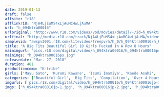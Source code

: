 ```yaml
---
date: 2019-01-13
draft: false
affsite: "r18"
afflinkr18: "NjA4LjEuMS4xLjAuMC4wLjAuMA"
url: "h_094ktra00016"
urloriginal: "http://www.r18.com/videos/vod/movies/detail/-/id=h_094ktra00016"
urlfinal: "http://media.r18.com/track/NjA4LjEuMS4xLjAuMC4wLjAuMA/videos/vod/movies/detail/-/id=h_094ktra00016"
samplevid: "awspv3001.r18.com/litevideo/freepv/h/h_0/h_094ktra00016/h_094ktra00016_dmb_w.mp4"
title: "A Big Tits Beautiful Girl 10 Girls Fucked In A Row 8 Hours"
mainimgurl: "pics.r18.com/digital/video/h_094ktra00016/h_094ktra00016ps.jpg"
mainimgs: "h_094ktra00016ps.jpg"
releasedate: "Mar. 27, 2018"
duration: 481
productioncomp: "K-tribe"
girls: ['Mayu Sato', 'Kurumi Kawane', 'Izumi Imamiya', 'Kaede Asahi', 'Yumeka Sugihara', 'Sayuri Isshiki']
categories: ['Beautiful Girl', 'Big Tits', 'Compilation', 'Over 4 Hours', 'Hi-Def']
imgurls: ['pics.r18.com/digital/video/h_094ktra00016/h_094ktra00016jp-1.jpg', 'pics.r18.com/digital/video/h_094ktra00016/h_094ktra00016jp-2.jpg', 'pics.r18.com/digital/video/h_094ktra00016/h_094ktra00016jp-3.jpg', 'pics.r18.com/digital/video/h_094ktra00016/h_094ktra00016jp-4.jpg', 'pics.r18.com/digital/video/h_094ktra00016/h_094ktra00016jp-5.jpg', 'pics.r18.com/digital/video/h_094ktra00016/h_094ktra00016jp-6.jpg', 'pics.r18.com/digital/video/h_094ktra00016/h_094ktra00016jp-7.jpg', 'pics.r18.com/digital/video/h_094ktra00016/h_094ktra00016jp-8.jpg', 'pics.r18.com/digital/video/h_094ktra00016/h_094ktra00016jp-9.jpg', 'pics.r18.com/digital/video/h_094ktra00016/h_094ktra00016jp-10.jpg', 'pics.r18.com/digital/video/h_094ktra00016/h_094ktra00016jp-11.jpg', 'pics.r18.com/digital/video/h_094ktra00016/h_094ktra00016jp-12.jpg', 'pics.r18.com/digital/video/h_094ktra00016/h_094ktra00016jp-13.jpg', 'pics.r18.com/digital/video/h_094ktra00016/h_094ktra00016jp-14.jpg', 'pics.r18.com/digital/video/h_094ktra00016/h_094ktra00016jp-15.jpg', 'pics.r18.com/digital/video/h_094ktra00016/h_094ktra00016jp-16.jpg', 'pics.r18.com/digital/video/h_094ktra00016/h_094ktra00016jp-17.jpg', 'pics.r18.com/digital/video/h_094ktra00016/h_094ktra00016jp-18.jpg', 'pics.r18.com/digital/video/h_094ktra00016/h_094ktra00016jp-19.jpg', 'pics.r18.com/digital/video/h_094ktra00016/h_094ktra00016jp-20.jpg']
imgs: ['h_094ktra00016jp-1.jpg', 'h_094ktra00016jp-2.jpg', 'h_094ktra00016jp-3.jpg', 'h_094ktra00016jp-4.jpg', 'h_094ktra00016jp-5.jpg', 'h_094ktra00016jp-6.jpg', 'h_094ktra00016jp-7.jpg', 'h_094ktra00016jp-8.jpg', 'h_094ktra00016jp-9.jpg', 'h_094ktra00016jp-10.jpg', 'h_094ktra00016jp-11.jpg', 'h_094ktra00016jp-12.jpg', 'h_094ktra00016jp-13.jpg', 'h_094ktra00016jp-14.jpg', 'h_094ktra00016jp-15.jpg', 'h_094ktra00016jp-16.jpg', 'h_094ktra00016jp-17.jpg', 'h_094ktra00016jp-18.jpg', 'h_094ktra00016jp-19.jpg', 'h_094ktra00016jp-20.jpg']
---
```

